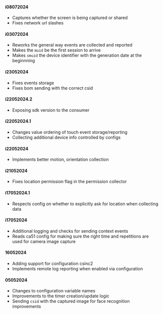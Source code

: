 #### i08072024
- Captures whether the screen is being captured or shared
- Fixes network url slashes

#### i03072024
- Reworks the general way events are collected and reported
- Makes the `muid` be the first session to arrive
- Makes `smuid` the device identifier with the generation date at the beginnning

#### i23052024
- Fixes events storage
- Fixes bom sending with the correct csid

#### i22052024.2
- Exposing sdk version to the consumer

#### i22052024.1
- Changes value ordering of touch event storage/reporting
- Collecting additional device info controlled by configs

#### i22052024
- Implements better motion, orientation collection

#### i21052024
- Fixes location permission flag in the permission collector

#### i17052024.1
- Respects config on whether to explicitly ask for location when collecting data

#### i17052024
- Additional logging and checks for sending context events
- Reads ca51 config for making sure the right time and repetitions are used for camera image capture

#### 16052024
- Adding support for configuration csinc2
- Implements remote log reporting when enabled via configuration

#### 05052024
- Changes to configuration variable names
- Improvements to the timer creation/update logic
- Sending `csid` with the captured image for face recognition improvements


